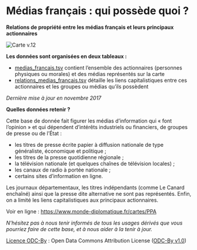 # Médias français : qui possède quoi ?
**Relations de propriété entre les médias français et leurs principaux actionnaires**

![Carte v.12](https://www.monde-diplomatique.fr/IMG/png/PPAv10-2.png)

**Les données sont organisées en deux tableaux :**
- [medias_francais.tsv](https://github.com/mdiplo/Medias_francais/blob/master/medias_francais.tsv) contient l’ensemble des actionnaires (personnes physiques ou morales) et des médias représentés sur la carte
- [relations_medias_francais.tsv](https://github.com/mdiplo/Medias_francais/blob/master/relations_medias_francais.tsv) détaille les liens capitalistiques entre ces actionnaires et les groupes ou médias qu’ils possèdent

*Dernière mise à jour en novembre 2017*

**Quelles données retenir ?**

Cette base de donnée fait figurer les médias d’information qui « font l’opinion » et qui dépendent d’intérêts industriels ou financiers, de groupes de presse ou de l’État :

- les titres de presse écrite papier à diffusion nationale de type généraliste, économique et politique ;
- les titres de la presse quotidienne régionale ;
- la télévision nationale (et quelques chaînes de télévision locales) ;
- les canaux de radio à portée nationale ;
- certains sites d’information en ligne.

Les journaux départementaux, les titres indépendants (comme Le Canard enchaîné) ainsi que la presse dite alternative ne sont pas représentés. Enfin, on a limité les liens capitalistiques aux principaux actionnaires. 

Voir en ligne : https://www.monde-diplomatique.fr/cartes/PPA 

*N'hésitez pas à nous tenir informés de tous les usages dérivés que vous pourriez faire de cette base, et à nous aider à la tenir à jour.*

[Licence ODC-By](https://github.com/mdiplo/Medias_francais/blob/master/LICENSE.txt) : Open Data Commons Attribution License ([ODC-By v1.0](https://opendatacommons.org/licenses/by/1.0/))


